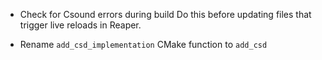 
- Check for Csound errors during build
    Do this before updating files that trigger live reloads in Reaper.

- Rename `add_csd_implementation` CMake function to `add_csd`
